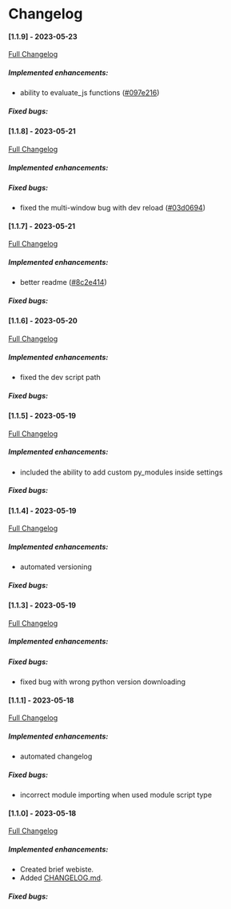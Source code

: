 # Changelog
#### [1.1.9] - 2023-05-23

[Full Changelog](https://github.com/Borecjeborec1/Pequena/commits/main)

##### Implemented enhancements:
-  ability to evaluate_js functions ([#097e216](https://github.com/Borecjeborec1/Pequena/commit/097e216ad9be8a0cf34e6fa744f484876fcc0fb3)) 

##### Fixed bugs:

#### [1.1.8] - 2023-05-21
[Full Changelog](https://github.com/Borecjeborec1/Pequena/commits/main)

##### Implemented enhancements:

##### Fixed bugs:
-  fixed the multi-window bug with dev reload ([#03d0694](https://github.com/Borecjeborec1/Pequena/commit/03d0694d901cc0c6891be47c1cc7b42be8d9c705))

#### [1.1.7] - 2023-05-21

[Full Changelog](https://github.com/Borecjeborec1/Pequena/commits/main)

##### Implemented enhancements:
-  better readme ([#8c2e414](https://github.com/Borecjeborec1/Pequena/commit/8c2e414c44853d37b18023002ddc349aaf35ec5f)) 

##### Fixed bugs:

#### [1.1.6] - 2023-05-20

[Full Changelog](https://github.com/Borecjeborec1/Pequena/commits/main)

##### Implemented enhancements:
- fixed the dev script path

##### Fixed bugs:

#### [1.1.5] - 2023-05-19

[Full Changelog](https://github.com/Borecjeborec1/Pequena/commits/main)

##### Implemented enhancements:
- included the ability to add custom py_modules inside settings 

##### Fixed bugs:

#### [1.1.4] - 2023-05-19

[Full Changelog](https://github.com/Borecjeborec1/Pequena/commits/main)

##### Implemented enhancements:
- automated versioning 

##### Fixed bugs:

#### [1.1.3] - 2023-05-19
[Full Changelog](https://github.com/Borecjeborec1/Pequena/commits/main)

##### Implemented enhancements:

##### Fixed bugs:
- fixed bug with wrong python version downloading 

#### [1.1.1] - 2023-05-18

[Full Changelog](https://github.com/Borecjeborec1/Pequena/commits/main)

##### Implemented enhancements:
- automated changelog 

##### Fixed bugs:
- incorrect module importing when used module script type 


#### [1.1.0] - 2023-05-18

[Full Changelog](https://github.com/Borecjeborec1/Pequena/commits/main)

##### Implemented enhancements:

- Created brief webiste.
- Added [CHANGELOG.md](https://github.com/Borecjeborec1/Pequena/CHANGELOG.md).

##### Fixed bugs:
